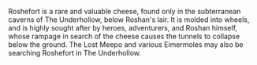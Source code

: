 Roshefort is a rare and valuable cheese, found only in the subterranean caverns of The Underhollow, below Roshan's lair. It is molded into wheels, and is highly sought after by heroes, adventurers, and Roshan himself, whose rampage in search of the cheese causes the tunnels to collapse below the ground. The Lost Meepo and various Eimermoles may also be searching Roshefort in The Underhollow.
